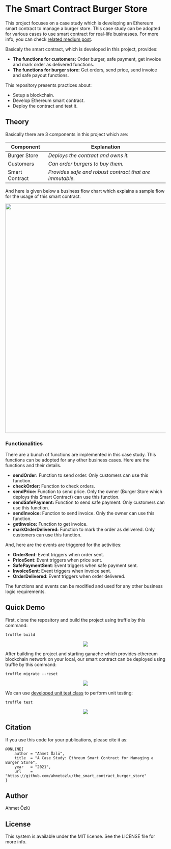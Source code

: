 # The Smart Contract Burger Store

This project focuses on a case study which is developing an Ethereum smart contract to manage a burger store. This case study can be adopted for various cases to use smart contract for real-life businesses. For more info, you can check [related medium post](https://ahmetozlu93.medium.com/building-smart-contract-for-businesses-cd620b00801b).

Basicaly the smart contract, which is developed in this project, provides:

- **The functions for customers:** Order burger, safe payment, get invoice and mark order as delivered functions.
- **The functions for burger store:** Get orders, send price, send invoice and safe payout functions.

This repository presents practices about:

- Setup a blockchain.
- Develop Ethereum smart contract.
- Deploy the contract and test it.

## Theory

Basically there are 3 components in this project which are:

Component | Explanation
--- | --- |
Burger Store | *Deploys the contract and owns it.*
Customers     | *Can order burgers to buy them.*
Smart Contract | *Provides safe and robust contract that are immutable.*

And here is given below a business flow chart which explains a sample flow for the usage of this smart contract.

<p align="center">
  <img src="https://user-images.githubusercontent.com/22610163/118378443-9a3c2e80-b5dc-11eb-8848-a3fd094f9f34.png" width=720>
</p>

### Functionalities

There are a bunch of functions are implemented in this case study. This functions can be adopted for any other business cases. Here are the functions and their details.

- **sendOrder:** Function to send order. Only customers can use this function.
- **checkOrder:** Function to check orders.
- **sendPrice:** Function to send price. Only the owner (Burger Store which deploys this Smart Contract) can use this function.
- **sendSafePayment:** Function to send safe payment. Only customers can use this function.
- **sendInvoice:** Function to send invoice. Only the owner can use this function.
- **getInvoice:** Function to get invoice.
- **markOrderDelivered:** Function to mark the order as delivered. Only customers can use this function.

And, here are the events are triggered for the activities:

- **OrderSent**: Event triggers when order sent.
- **PriceSent**: Event triggers when price sent.
- **SafePaymentSent**: Event triggers when safe payment sent.
- **InvoiceSent**: Event triggers when invoice sent.
- **OrderDelivered**: Event triggers when order delivered.

The functions and events can be modified and used for any other business logic requirements.

## Quick Demo


First, clone the repository and build the project using truffle by this command:

    truffle build
    
<p align="center">
  <img src="https://user-images.githubusercontent.com/22610163/115788152-ecb67080-a3cb-11eb-938f-5ba3c7c6d7f3.png">
</p>

After building the project and starting ganache which provides ethereum blockchain network on your local, our smart contract can be deployed using truffle by this command:

    truffle migrate --reset
    
<p align="center">
  <img src="https://user-images.githubusercontent.com/22610163/115788246-0b1c6c00-a3cc-11eb-8e16-ea92f32ff8ef.jpg">
</p>

We can use [developed unit test class](https://github.com/ahmetozlu/the_smart_contract_burger_store/blob/main/test/Burger.test.js) to perform unit testing:

    truffle test

<p align="center">
  <img src="https://user-images.githubusercontent.com/22610163/115788372-31420c00-a3cc-11eb-84a5-5287b0f89c55.png">
</p>

## Citation
If you use this code for your publications, please cite it as:

    @ONLINE{
        author = "Ahmet Özlü",
        title  = "A Case Study: Ethreum Smart Contract for Managing a Burger Store",
        year   = "2021",
        url    = "https://github.com/ahmetozlu/the_smart_contract_burger_store"
    }

## Author
Ahmet Özlü

## License
This system is available under the MIT license. See the LICENSE file for more info.
